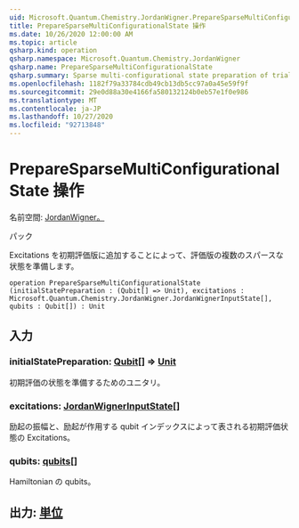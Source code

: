 ```yaml
---
uid: Microsoft.Quantum.Chemistry.JordanWigner.PrepareSparseMultiConfigurationalState
title: PrepareSparseMultiConfigurationalState 操作
ms.date: 10/26/2020 12:00:00 AM
ms.topic: article
qsharp.kind: operation
qsharp.namespace: Microsoft.Quantum.Chemistry.JordanWigner
qsharp.name: PrepareSparseMultiConfigurationalState
qsharp.summary: Sparse multi-configurational state preparation of trial state by adding excitations to initial trial state.
ms.openlocfilehash: 1182f79a33784cdb49cb13db5cc97a0a45e59f9f
ms.sourcegitcommit: 29e0d88a30e4166fa580132124b0eb57e1f0e986
ms.translationtype: MT
ms.contentlocale: ja-JP
ms.lasthandoff: 10/27/2020
ms.locfileid: "92713848"
---
```

# <a name="preparesparsemulticonfigurationalstate-operation"></a>PrepareSparseMultiConfigurationalState 操作

名前空間: [JordanWigner。](xref:Microsoft.Quantum.Chemistry.JordanWigner)

パック [](https://nuget.org/packages/)


Excitations を初期評価版に追加することによって、評価版の複数のスパースな状態を準備します。

```qsharp
operation PrepareSparseMultiConfigurationalState (initialStatePreparation : (Qubit[] => Unit), excitations : Microsoft.Quantum.Chemistry.JordanWigner.JordanWignerInputState[], qubits : Qubit[]) : Unit
```


## <a name="input"></a>入力

### <a name="initialstatepreparation--qubit--unit"></a>initialStatePreparation: [Qubit](xref:microsoft.quantum.lang-ref.qubit)[] => [Unit](xref:microsoft.quantum.lang-ref.unit) 

初期評価の状態を準備するためのユニタリ。


### <a name="excitations--jordanwignerinputstate"></a>excitations: [JordanWignerInputState](xref:Microsoft.Quantum.Chemistry.JordanWigner.JordanWignerInputState)[]

励起の振幅と、励起が作用する qubit インデックスによって表される初期評価状態の Excitations。


### <a name="qubits--qubit"></a>qubits: [qubits](xref:microsoft.quantum.lang-ref.qubit)[]

Hamiltonian の qubits。



## <a name="output--unit"></a>出力: [単位](xref:microsoft.quantum.lang-ref.unit)

